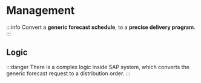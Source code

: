 # Management

:::info
Convert a **generic forecast schedule**, to a **precise delivery program**.
:::

## Logic

:::danger
There is a complex logic inside SAP system, which converts the generic forecast request to a distribution order. 
:::

